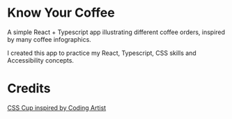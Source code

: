 # Know Your Coffee

A simple React + Typescript app illustrating different coffee orders, inspired by many coffee infographics.

I created this app to practice my React, Typescript, CSS skills and Accessibility concepts.

# Credits

[CSS Cup inspired by Coding Artist](https://www.youtube.com/watch?v=kApdKJc-j8U)
